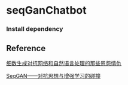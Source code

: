 # seqGanChatbot

### Install dependency



## Reference

[细数生成对抗网络和自然语言处理的那些恩怨情仇](https://github.com/EternalFeather/Generative-adversarial-Nets-in-NLP)

[SeqGAN——对抗思想与增强学习的碰撞](https://github.com/RyanYin94/SeqGAN-analysis)
